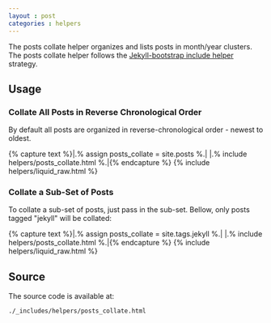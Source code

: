 ```yaml
---
layout : post
categories : helpers
---
```


The posts collate helper organizes and lists posts in month/year clusters.
The posts collate helper follows the [Jekyll-bootstrap include helper](/lessons/bootstrap-api.html) strategy.

## Usage

### Collate All Posts in Reverse Chronological Order

By default all posts are organized in reverse-chronological order - newest to oldest.

{% capture text %}|.% assign posts_collate = site.posts %.|
|.% include helpers/posts_collate.html %.|{% endcapture %}
{% include helpers/liquid_raw.html %}


### Collate a Sub-Set of Posts

To collate a sub-set of posts, just pass in the sub-set.
Bellow, only posts tagged "jekyll" will be collated:

{% capture text %}|.% assign posts_collate = site.tags.jekyll %.|
|.% include helpers/posts_collate.html %.|{% endcapture %}
{% include helpers/liquid_raw.html %}


## Source

The source code is available at:
    
    ./_includes/helpers/posts_collate.html

